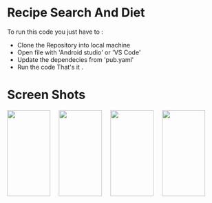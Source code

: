 # Recipe Search And Diet

To run this code you just have to :

* Clone the Repository into local machine
* Open file with 'Android studio' or 'VS Code'
* Update the dependecies from 'pub.yaml'
* Run the code
That's it .

# Screen Shots

<div style="display: flex;">
  <img src="https://user-images.githubusercontent.com/67571737/263446866-9dce7cce-8939-43e9-82aa-cf15c813428a.jpg" width="100" height="200" style="margin-right: 20px;" />
  <img src="https://user-images.githubusercontent.com/67571737/263446900-ca06435e-fd96-4598-9e9e-7df637da8255.jpg" width="100" height="200" style="margin-right: 20px;" />
  <img src="https://user-images.githubusercontent.com/67571737/263446909-be602ee0-6078-4129-955a-e40677bb775e.jpg" width="100" height="200" style="margin-right: 20px;" />
  <img src="https://user-images.githubusercontent.com/67571737/263446924-a0640e00-8ee9-4f20-ad27-6babe7b99077.jpg" width="100" height="200" />
</div>
